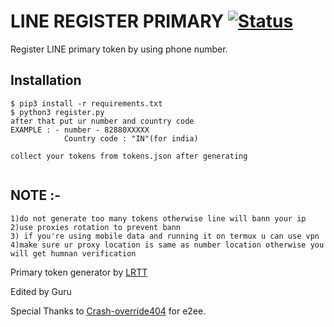 # LINE REGISTER PRIMARY [![Status](https://img.shields.io/uptimerobot/status/m784644197-00960f85a59d732ec38d545d?style=for-the-badge)]()
Register LINE primary token by using phone number.


Installation
------------
```shell
$ pip3 install -r requirements.txt
$ python3 register.py 
after that put ur number and country code
EXAMPLE : - number - 82880XXXXX 
            Country code : "IN"(for india)

collect your tokens from tokens.json after generating


```
NOTE :- 
--------
```shell
1)do not generate too many tokens otherwise line will bann your ip
2)use proxies rotation to prevent bann
3) if you're using mobile data and running it on termux u can use vpn
4)make sure ur proxy location is same as number location otherwise you will get humnan verification
```
Primary token generator by [LRTT](https://github.com/LRTT/LINEREGISTER)

Edited by Guru

Special Thanks to [Crash-override404](https://github.com/crash-override404/linepy-modified) for e2ee.

